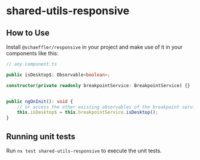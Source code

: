 # shared-utils-responsive

## How to Use

Install `@schaeffler/responsive` in your project and make use of it in your components like this:

```typescript
// any.component.ts

public isDesktop$: Observable<boolean>;

constructor(private readonly breakpointService: BreakpointService) {}


public ngOnInit(): void {
    // or access the other existing observables of the breakpoint service
    this.isDesktop$ = this.breakpointService.isDesktop();
}

```

## Running unit tests

Run `nx test shared-utils-responsive` to execute the unit tests.
